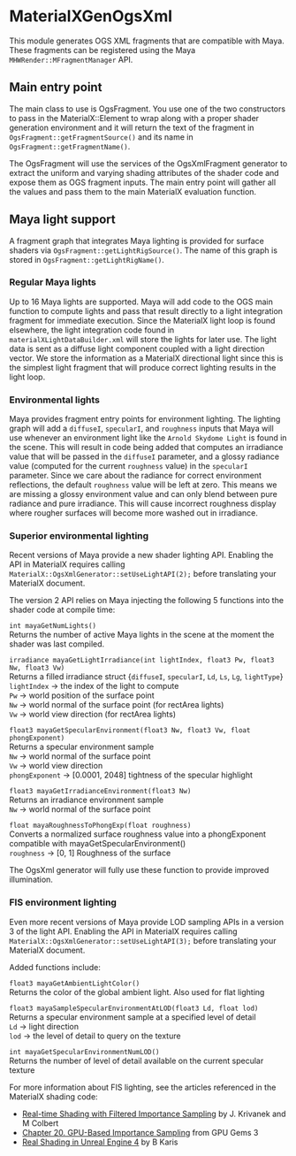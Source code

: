 # MaterialXGenOgsXml

This module generates OGS XML fragments that are compatible with Maya. These fragments can be registered using the Maya `MHWRender::MFragmentManager` API.

## Main entry point

The main class to use is OgsFragment. You use one of the two constructors to pass in the MaterialX::Element to wrap along with a proper shader generation environment and it will return the text of the fragment in `OgsFragment::getFragmentSource()` and its name in `OgsFragment::getFragmentName()`.

The OgsFragment will use the services of the OgsXmlFragment generator to extract the uniform and varying shading attributes of the shader code and expose them as OGS fragment inputs. The main entry point will gather all the values and pass them to the main MaterialX evaluation function.

## Maya light support

A fragment graph that integrates Maya lighting is provided for surface shaders via `OgsFragment::getLightRigSource()`. The name of this graph is stored in `OgsFragment::getLightRigName()`.

### Regular Maya lights

Up to 16 Maya lights are supported. Maya will add code to the OGS main function to compute lights and pass that result directly to a light integration fragment for immediate execution. Since the MaterialX light loop is found elsewhere, the light integration code found in `materialXLightDataBuilder.xml` will store the lights for later use. The light data is sent as a diffuse light component coupled with a light direction vector. We store the information as a MaterialX directional light since this is the simplest light fragment that will produce correct lighting results in the light loop.

### Environmental lights

Maya provides fragment entry points for environment lighting. The lighting graph will add a `diffuseI`, `specularI`, and `roughness` inputs that Maya will use whenever an environment light like the `Arnold Skydome Light` is found in the scene. This will result in code being added that computes an irradiance value that will be passed in the `diffuseI` parameter, and a glossy radiance value (computed for the current `roughness` value) in the `specularI` parameter. Since we care about the radiance for correct environment reflections, the default `roughness` value will be left at zero. This means we are missing a glossy environment value and can only blend between pure radiance and pure irradiance. This will cause incorrect roughness display where rougher surfaces will become more washed out in irradiance.

### Superior environmental lighting

Recent versions of Maya provide a new shader lighting API. Enabling the API in MaterialX requires calling `MaterialX::OgsXmlGenerator::setUseLightAPI(2);` before translating your MaterialX document.

The version 2 API relies on Maya injecting the following 5 functions into the shader code at compile time:

`int mayaGetNumLights()`\
Returns the number of active Maya lights in the scene at the moment the shader was last compiled.

`irradiance mayaGetLightIrradiance(int lightIndex, float3 Pw, float3 Nw, float3 Vw)`\
Returns a filled irradiance struct {`diffuseI`, `specularI`, `Ld`, `Ls`, `Lg`, `lightType`}\
`lightIndex` -> the index of the light to compute\
`Pw` -> world position of the surface point\
`Nw` -> world normal of the surface point (for rectArea lights)\
`Vw` -> world view direction (for rectArea lights)

`float3 mayaGetSpecularEnvironment(float3 Nw, float3 Vw, float phongExponent)`\
Returns a specular environment sample\
`Nw` -> world normal of the surface point\
`Vw` -> world view direction\
`phongExponent` -> \[0.0001, 2048\] tightness of the specular highlight

`float3 mayaGetIrradianceEnvironment(float3 Nw)`\
Returns an irradiance environment sample\
`Nw` -> world normal of the surface point

`float mayaRoughnessToPhongExp(float roughness)`\
Converts a normalized surface roughness value into a phongExponent compatible with mayaGetSpecularEnvironment()\
`roughness` -> \[0, 1\] Roughness of the surface

The OgsXml generator will fully use these function to provide improved illumination.

### FIS environment lighting

Even more recent versions of Maya provide LOD sampling APIs in a version 3 of the light API. Enabling the API in MaterialX requires calling `MaterialX::OgsXmlGenerator::setUseLightAPI(3);` before translating your MaterialX document.

Added functions include:

`float3 mayaGetAmbientLightColor()`\
Returns the color of the global ambient light. Also used for flat lighting

`float3 mayaSampleSpecularEnvironmentAtLOD(float3 Ld, float lod)`\
Returns a specular environment sample at a specified level of detail\
`Ld` -> light direction\
`lod` -> the level of detail to query on the texture

`int mayaGetSpecularEnvironmentNumLOD()`\
Returns the number of level of detail available on the current specular texture

For more information about FIS lighting, see the articles referenced in the MaterialX shading code:

* [Real-time Shading with Filtered Importance Sampling](http://cgg.mff.cuni.cz/~jaroslav/papers/2008-egsr-fis/2008-egsr-fis-final-embedded.pdf) by J. Krivanek and M Colbert
* [Chapter 20. GPU-Based Importance Sampling](https://developer.nvidia.com/gpugems/GPUGems3/gpugems3_ch20.html) from GPU Gems 3
* [Real Shading in Unreal Engine 4](https://cdn2.unrealengine.com/Resources/files/2013SiggraphPresentationsNotes-26915738.pdf) by B Karis


